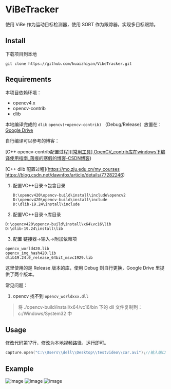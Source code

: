 # ViBeTracker

使用 ViBe 作为运动目标检测器，使用 SORT 作为跟踪器，实现多目标跟踪。

## Install

下载项目到本地

```git
git clone https://github.com/kuaizhiyan/VibeTracker.git
```

## Requirements

本项目依赖环境：

- opencv4.x
- opencv-contrib
- dlib

本地编译完成的 `dlib` `opencv(+opencv-contrib)`  （Debug/Release）放置在：[Google Drive](https://drive.google.com/drive/folders/1iE0ArSiQGJjrxogbej2nU_wGOUXGcum1?usp=share_link)

自行编译可以参考的博客：

[C++ opencv-contrib配置过程]([[常用工具\] OpenCV_contrib库在windows下编译使用指南_落痕的寒假的博客-CSDN博客](https://blog.csdn.net/LuohenYJ/article/details/107944236))

[C++ dlib 配置过程](https://mo.zju.edu.cn/my_courses
https://blog.csdn.net/dawnfox/article/details/77282246)



1. 配置VC++目录->包含目录

   ```
   D:\opencv420\opencv-build\install\include\opencv2
   D:\opencv420\opencv-build\install\include
   D:\dlib-19.24\install\include
   ```

2. 配置VC++目录->库目录

```
D:\opencv420\opencv-build\install\x64\vc16\lib
D:\dlib-19.24\install\lib
```

3. 配置 链接器->输入->附加依赖项

```
opencv_world420.lib
opencv_img_hash420.lib
dlib19.24.0_release_64bit_msvc1929.lib
```

这里使用的是 Release 版本的库，使用 Debug 则自行更换，Google Drive 里提供了两个版本。



常见问题：

1. opencv 找不到 `opencv_worldxxx.dll`

> 将 ./opencv-build/install/x64/vc16/bin 下的 dll 文件复制到：c:/Windows/System32 中



## Usage

修改代码第17行，修改为本地视频路径，运行即可。

```c++
capture.open("C:\\Users\\dell\\Desktop\\testvideo\\car.avi");//输入端口
```




## Example
![image](https://user-images.githubusercontent.com/54351405/222967914-de21e767-79d8-4008-a6fa-e9d05fb6f793.png)
![image](https://user-images.githubusercontent.com/54351405/222967920-1e1c2ea3-e5ad-4543-92c4-86895aac0350.png)
![image](https://user-images.githubusercontent.com/54351405/222967925-17972a7f-c2d2-4b15-a03a-fefe13e5457e.png)

